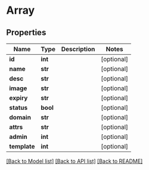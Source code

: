 # Array

## Properties
Name | Type | Description | Notes
------------ | ------------- | ------------- | -------------
**id** | **int** |  | [optional] 
**name** | **str** |  | [optional] 
**desc** | **str** |  | [optional] 
**image** | **str** |  | [optional] 
**expiry** | **str** |  | [optional] 
**status** | **bool** |  | [optional] 
**domain** | **str** |  | [optional] 
**attrs** | **str** |  | [optional] 
**admin** | **int** |  | [optional] 
**template** | **int** |  | [optional] 

[[Back to Model list]](../README.md#documentation-for-models) [[Back to API list]](../README.md#documentation-for-api-endpoints) [[Back to README]](../README.md)


